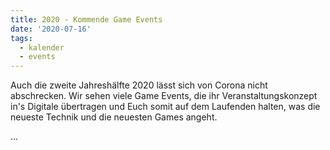 ```yaml
---
title: 2020 - Kommende Game Events
date: '2020-07-16'
tags:
  - kalender
  - events
---
```

Auch die zweite Jahreshälfte 2020 lässt sich von Corona nicht abschrecken. Wir sehen viele Game Events, die ihr Veranstaltungskonzept in's Digitale übertragen und Euch somit auf dem Laufenden halten, was die neueste Technik und die neuesten Games angeht.

...
